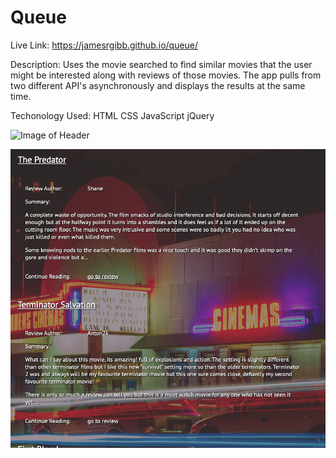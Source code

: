 # Queue

Live Link: https://jamesrgibb.github.io/queue/

Description: Uses the movie searched to find similar movies that the user might be interested along with reviews of those movies. 
The app pulls from two different API's asynchronously and displays the results at the same time. 

Techonology Used: HTML CSS JavaScript jQuery


![Image of Header](/Queue-Header)


![Image of Project3](/queue-screenshot3)
